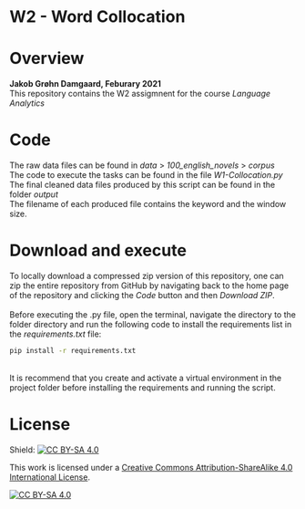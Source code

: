 # W2 - Word Collocation

# Overview 

**Jakob Grøhn Damgaard, Feburary 2021** <br/>
This repository contains the W2 assigmnent for the course *Language Analytics*

# Code
The raw data files can be found in *data* > *100_english_novels* > *corpus*<br/>
The code to execute the tasks can be found in the file *W1-Collocation.py*<br/>
The final cleaned data files produced by this script can be found in the folder *output*<br/>
The filename of each produced file contains the keyword and the window size. <br>

# Download and execute
To locally download a compressed zip version of this repository, one can zip the entire repository from GitHub by navigating back to the home page of the repository and clicking the *Code* button and then *Download ZIP*. <br/>
<br>
Before executing the .py file, open the terminal, navigate the directory to the folder directory and run the following code to install the requirements list in the *requirements.txt* file:
<br>
```bash
pip install -r requirements.txt
```
<br>
It is recommend that you create and activate a virtual environment in the project folder before installing the requirements and running the script. 

# License
Shield: [![CC BY-SA 4.0][cc-by-sa-shield]][cc-by-sa]

This work is licensed under a
[Creative Commons Attribution-ShareAlike 4.0 International License][cc-by-sa].

[![CC BY-SA 4.0][cc-by-sa-image]][cc-by-sa]

[cc-by-sa]: http://creativecommons.org/licenses/by-sa/4.0/
[cc-by-sa-image]: https://licensebuttons.net/l/by-sa/4.0/88x31.png
[cc-by-sa-shield]: https://img.shields.io/badge/License-CC%20BY--SA%204.0-lightgrey.svg

